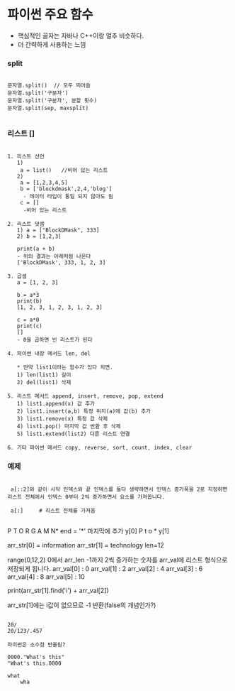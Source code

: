 # 파이썬 주요 함수
* 핵심적인 골자는 자바나 C++이랑 얼추 비슷하다. 
* 더 간략하게 사용하는 느낌

### split

```

문자열.split()  // 모두 띄어씀
문자열.split('구분자')
문자열.split('구분자', 분할 횟수)
문자열.split(sep, maxsplit)


```

### 리스트 []

```

1. 리스트 선언
   1)
    a = list()   //비어 있는 리스트
   2)
    a = [1,2,3,4,5]
    b = ['blockdmask',2,4,'blog']  
     - 데이터 타입이 통일 되지 않아도 됨
    c = []
     -비어 있는 리스트

2. 리스트 덧셈
   1) a = ["BlockDMask", 333]
   2) b = [1,2,3]

   print(a + b)
   - 위의 결과는 아래처럼 나온다
   ['BlockDMask', 333, 1, 2, 3]

3. 곱셈
   a = [1, 2, 3]

   b = a*3
   print(b)
   [1, 2, 3, 1, 2, 3, 1, 2, 3]

   c = a*0
   print(c)
   []
   - 0을 곱하면 빈 리스트가 된다

4. 파이썬 내장 메서드 len, del

   * 만약 list1이라는 함수가 있다 치면. 
   1) len(list1) 길이
   2) del(list1) 삭제

5. 리스트 메서드 append, insert, remove, pop, extend 
   1) list1.append(x) 값 추가
   2) list1.insert(a,b) 특정 위치(a)에 값(b) 추가
   3) list1.remove(x) 특정 값 삭제
   4) list1.pop() 마지막 값 반환 후 삭제
   5) list1.extend(list2) 다른 리스트 연결

6. 기타 파이썬 메서드 copy, reverse, sort, count, index, clear

```


### 예제

```

 a[::2]와 같이 시작 인덱스와 끝 인덱스를 둘다 생략하면서 인덱스 증가폭을 2로 지정하면 리스트 전체에서 인덱스 0부터 2씩 증가하면서 요소를 가져옵니다.

 a[:]     # 리스트 전체를 가져옴


```

 P T O R G A M N*   end = '*' 마지막에 추가
y[0] P t o *
y[1] 


arr_str[0] = information
arr_str[1] = technology
len=12

 range(0,12,2)
0에서 arr_len -1까지 2씩 증가하는 숫자를 arr_val에 리스트 형식으로 저장되게 됩니다.
arr_val[0] : 0
arr_val[1] : 2
arr_val[2] : 4
arr_val[3] : 6
arr_val[4] : 8
arr_val[5] : 10

print(arr_str[1].find('i') + arr_val[2])
 
arr_str[1]에는 i값이 없으므로 -1 반환(false의 개념인가?)

```

20/
20/123/.457

파이썬은 소수점 반올림?

0000."What's this"
"What's this.0000

what
    wha